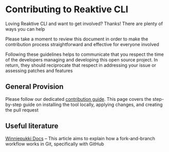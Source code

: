 # Contributing to Reaktive CLI

Loving Reaktive CLI and want to get involved? Thanks! There are plenty of ways you can help

Please take a moment to review this document in order to make the contribution process straightforward and effective for everyone involved

Following these guidelines helps to communicate that you respect the time of the developers managing and developing this open source project. In return, they should reciprocate that respect in addressing your issue or assessing patches and features

## General Provision

Please follow our dedicated [contribution guide](https://docs.reaktivelab.co/structure/reaktive-cli/contribution). This page covers the step-by-step guide on installing the tool locally, applying changes, and creating the pull request

## Useful literature
[Winniepukki Docs](https://docs.reaktivelab.co/getting-started/contribution) – This article aims to explain how a fork-and-branch workflow works in Git, specifically with GitHub

